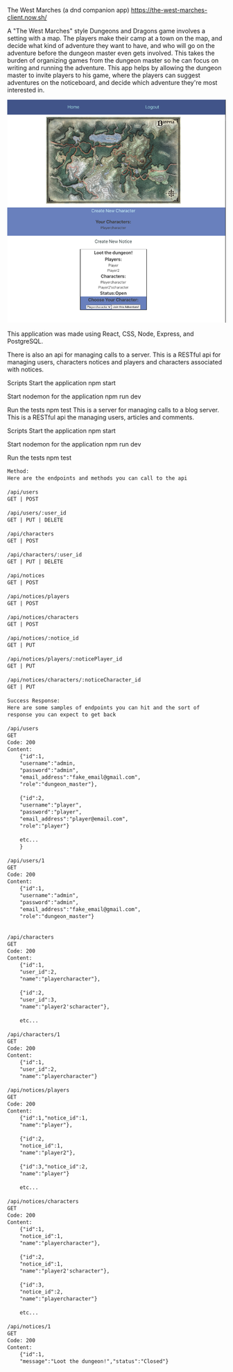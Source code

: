 The West Marches (a dnd companion app) https://the-west-marches-client.now.sh/

A "The West Marches" style Dungeons and Dragons game involves a setting with a map. The players make their camp at a town on the map, and decide what kind of adventure they want to have, and who will go on the adventure before the dungeon master even gets involved. This takes the burden of organizing games from the dungeon master so he can focus on writing and running the adventure. This app helps by allowing the dungeon master to invite players to his game, where the players can suggest adventures on the noticeboard, and decide which adventure they're most interested in.

![The Player Home Page of the West Marches App](Screenshot.png?raw=true "The West Marches")

This application was made using React, CSS, Node, Express, and PostgreSQL.

There is also an api for managing calls to a server. This is a RESTful api for managing users, characters notices and players and characters associated with notices.

Scripts
Start the application npm start

Start nodemon for the application npm run dev

Run the tests npm test
This is a server for managing calls to a blog server. This is a RESTful api the managing users, articles and comments.

Scripts
Start the application npm start

Start nodemon for the application npm run dev

Run the tests npm test


    Method:
    Here are the endpoints and methods you can call to the api

    /api/users
    GET | POST

    /api/users/:user_id
    GET | PUT | DELETE
    
    /api/characters
    GET | POST

    /api/characters/:user_id
    GET | PUT | DELETE
    
    /api/notices
    GET | POST

    /api/notices/players
    GET | POST

    /api/notices/characters
    GET | POST

    /api/notices/:notice_id
    GET | PUT

    /api/notices/players/:noticePlayer_id
    GET | PUT

    /api/notices/characters/:noticeCharacter_id
    GET | PUT

    Success Response:
    Here are some samples of endpoints you can hit and the sort of response you can expect to get back

    /api/users
    GET
    Code: 200
    Content: 
        {"id":1,
        "username":"admin,
        "password":"admin",
        "email_address":"fake_email@gmail.com",
        "role":"dungeon_master"},
        
        {"id":2,
        "username":"player",
        "password":"player",
        "email_address":"player@email.com",
        "role":"player"}

        etc...
        }

    /api/users/1
    GET
    Code: 200
    Content:
        {"id":1,
        "username":"admin",
        "password":"admin",
        "email_address":"fake_email@gmail.com",
        "role":"dungeon_master"}
        

    /api/characters
    GET
    Code: 200
    Content:
        {"id":1,
        "user_id":2,
        "name":"playercharacter"},
        
        {"id":2,
        "user_id":3,
        "name":"player2'scharacter"},
        
        etc...

    /api/characters/1
    GET
    Code: 200
    Content: 
        {"id":1,
        "user_id":2,
        "name":"playercharacter"}

    /api/notices/players
    GET
    Code: 200
    Content: 
        {"id":1,"notice_id":1,
        "name":"player"},

        {"id":2,
        "notice_id":1,
        "name":"player2"},
        
        {"id":3,"notice_id":2,
        "name":"player"}

        etc...

    /api/notices/characters
    GET
    Code: 200
    Content: 
        {"id":1,
        "notice_id":1,
        "name":"playercharacter"},
        
        {"id":2,
        "notice_id":1,
        "name":"player2'scharacter"},
        
        {"id":3,
        "notice_id":2,
        "name":"playercharacter"}

        etc... 

    /api/notices/1
    GET 
    Code: 200
    Content: 
        {"id":1,
        "message":"Loot the dungeon!","status":"Closed"}
